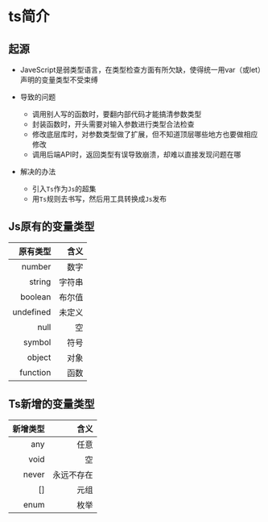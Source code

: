 # ts简介

## 起源

- JaveScript是弱类型语言，在类型检查方面有所欠缺，使得统一用var（或let）声明的变量类型不受束缚

- 导致的问题
    - 调用别人写的函数时，要翻内部代码才能搞清参数类型
    - 封装函数时，开头需要对输入参数进行类型合法检查
    - 修改底层库时，对参数类型做了扩展，但不知道顶层哪些地方也要做相应修改
    - 调用后端API时，返回类型有误导致崩溃，却难以直接发现问题在哪

- 解决的办法
    - 引入`Ts`作为`Js`的超集
    - 用`Ts`规则去书写，然后用工具转换成`Js`发布

## Js原有的变量类型

原有类型 | 含义
----: | ----:
number | 数字
string | 字符串
boolean | 布尔值
undefined | 未定义
null | 空
symbol | 符号
object | 对象
function | 函数

## Ts新增的变量类型

新增类型 | 含义
----: | ----:
any | 任意
void | 空
never | 永远不存在
[] | 元组
enum | 枚举
    

